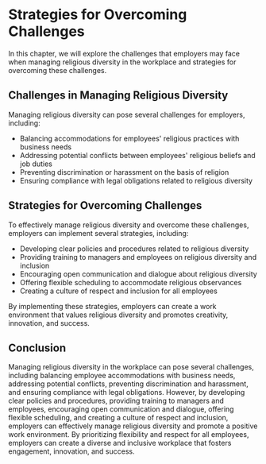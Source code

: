 # Strategies for Overcoming Challenges

In this chapter, we will explore the challenges that employers may face when managing religious diversity in the workplace and strategies for overcoming these challenges.

Challenges in Managing Religious Diversity
------------------------------------------

Managing religious diversity can pose several challenges for employers, including:

* Balancing accommodations for employees' religious practices with business needs
* Addressing potential conflicts between employees' religious beliefs and job duties
* Preventing discrimination or harassment on the basis of religion
* Ensuring compliance with legal obligations related to religious diversity

Strategies for Overcoming Challenges
------------------------------------

To effectively manage religious diversity and overcome these challenges, employers can implement several strategies, including:

* Developing clear policies and procedures related to religious diversity
* Providing training to managers and employees on religious diversity and inclusion
* Encouraging open communication and dialogue about religious diversity
* Offering flexible scheduling to accommodate religious observances
* Creating a culture of respect and inclusion for all employees

By implementing these strategies, employers can create a work environment that values religious diversity and promotes creativity, innovation, and success.

Conclusion
----------

Managing religious diversity in the workplace can pose several challenges, including balancing employee accommodations with business needs, addressing potential conflicts, preventing discrimination and harassment, and ensuring compliance with legal obligations. However, by developing clear policies and procedures, providing training to managers and employees, encouraging open communication and dialogue, offering flexible scheduling, and creating a culture of respect and inclusion, employers can effectively manage religious diversity and promote a positive work environment. By prioritizing flexibility and respect for all employees, employers can create a diverse and inclusive workplace that fosters engagement, innovation, and success.


